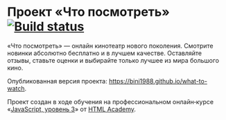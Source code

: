 # Проект «Что посмотреть» [![Build status][travis-image]][travis-url]

«Что посмотреть» — онлайн кинотеатр нового поколения. Смотрите новинки абсолютно бесплатно и в лучшем качестве. Оставляйте отзывы, ставьте оценки и выбирайте только лучшее из мира большого кино.

Опубликованная версия проекта: https://bini1988.github.io/what-to-watch.

Проект создан в ходе обучения на профессиональном онлайн‑курсе «[JavaScript, уровень 3](https://htmlacademy.ru/intensive/react)» от [HTML Academy](https://htmlacademy.ru).

[travis-image]: https://travis-ci.com/htmlacademy-react/202794-what-to-watch-1.svg?branch=master
[travis-url]: https://travis-ci.com/htmlacademy-react/202794-what-to-watch-1
